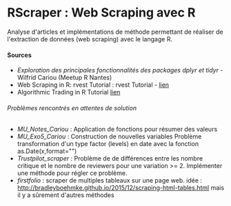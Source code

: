 # RScraper : Web Scraping avec R
Analyse d'articles et implémentations de méthode permettant de réaliser de l'extraction de données (web scraping) avec le langage R.
#### Sources
  - *Exploration des principales fonctionnalités des packages dplyr et tidyr* - Wilfrid Cariou (Meetup R Nantes)
  - Web Scraping in R: rvest Tutorial : rvest Tutorial - [lien](https://www.datacamp.com/community/tutorials/r-web-scraping-rvest)
  - Algorithmic Trading in R Tutorial [lien](https://www.datacamp.com/community/tutorials/r-trading-tutorial)



###### Problèmes rencontrés en attentes de solution
  - *MU_Notes_Cariou* : Application de fonctions pour résumer des valeurs
  - *MU_Exo5_Cariou* : Construction de nouvelles variables Problème transformation d'un type factor (levels) en date avec la fonction as.Date(x,format="")
  - *Trustpilot_scraper* : Problème de de différences entre les nombre critique et le nombre de reviewers pour une variation >= 2. Implémenter une méthode pour régler ce problème.
  - *firstfolio* : scraper de multiples tableaux sur une page web. idée : http://bradleyboehmke.github.io/2015/12/scraping-html-tables.html mais il y a sûrement d'autres méthodes
  
